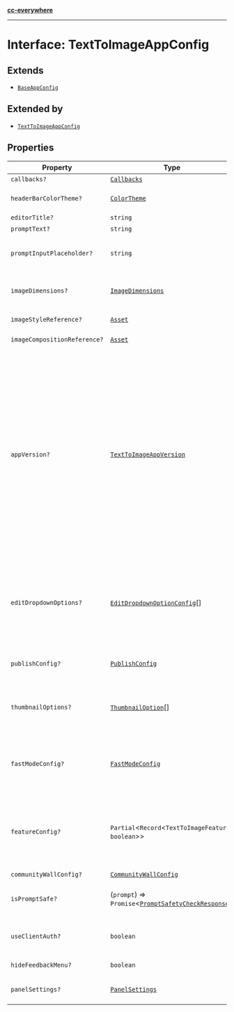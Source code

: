 [**cc-everywhere**](../../../../../../index.md)

***

# Interface: TextToImageAppConfig

## Extends

- [`BaseAppConfig`](../../../design-config-types/interfaces/base-app-config.md)

## Extended by

- [`TextToImageAppConfig`](../../../3p/module/app-config-types/interfaces/text-to-image-app-config.md)

## Properties

| Property | Type | Description | Inherited from |
| ------ | ------ | ------ | ------ |
| `callbacks?` | [`Callbacks`](../../../callbacks-types/interfaces/callbacks.md) | - | [`BaseAppConfig`](../../../design-config-types/interfaces/base-app-config.md).[`callbacks`](../../../design-config-types/interfaces/base-app-config.md#callbacks) |
| `headerBarColorTheme?` | [`ColorTheme`](../../../app-config-types/enumerations/color-theme.md) | Theming options for the TextToImage Editor header bar. **Default** `ColorTheme.LIGHT` | - |
| `editorTitle?` | `string` | Property to configure the title | - |
| `promptText?` | `string` | - | - |
| `promptInputPlaceholder?` | `string` | Placeholder text for the prompt input field. This text will be displayed in the input field when it is empty, guiding users on what to enter. | - |
| `imageDimensions?` | [`ImageDimensions`](../../../asset-types/type-aliases/image-dimensions.md) | The dimensions of the image that the user can generate. If provided, the user will be restricted to generating images of the specified dimensions. | - |
| `imageStyleReference?` | [`Asset`](../../../asset-types/type-aliases/asset.md) | Asset to be passed as style reference for generating images | - |
| `imageCompositionReference?` | [`Asset`](../../../asset-types/type-aliases/asset.md) | Asset to be passed as composition reference for generating images | - |
| `appVersion?` | [`TextToImageAppVersion`](../enumerations/text-to-image-app-version.md) | Specifies the version of the Generate Image experience to be enabled. This setting allows the selection between the older and the newer interface version. When set to the latest version (V2), users will get access to the updated interface and features. By default, the older experience (V1) is displayed. Enabling the latest version introduces the following key features: - **Enhanced User Interface:** Redesigned with a new Carousel and Grid view. - **Community Wall:** An endless collection of generated images with prompts that users can select from to kickstart their image generation journey. - **Fast Mode:** Images can be generated faster with lesser details, great for simple topics, backgrounds, most illustrations, and close portraits. - **Improved Prompt Bar:** Includes prompt suggestions for a better user experience. - **Rich Previews:** Provides a more interactive and engaging preview experience. - And more! **Default** `V1` | - |
| `editDropdownOptions?` | [`EditDropdownOptionConfig`](edit-dropdown-option-config.md)[] | Options to be passed for Edit dropdown. NOTE: This property is supported only in the new Generate Image experience. **Default** `[ { option: EditFurtherIntent.APPLY_ADJUSTMENT }, { option: EditFurtherIntent.APPLY_EFFECTS }, { option: EditFurtherIntent.REMOVE_BACKGROUND }, { option: EditFurtherIntent.REMOVE_OBJECT }, { option: EditFurtherIntent.INSERT_OBJECT } ]` | - |
| `publishConfig?` | [`PublishConfig`](publish-config.md) | Config to be set for Publish action. NOTE: This property is supported only in the new Generate Image experience. **Default** `{ * id: "saveToHostApp", * label: "Save" * }` | - |
| `thumbnailOptions?` | [`ThumbnailOption`](../enumerations/thumbnail-option.md)[] | Options passed to be displayed on the thumbnail. NOTE: This property is supported only in the new Generate Image experience. **Default** `[ ThumbnailOption.EDIT_DROPDOWN, ThumbnailOption.RICH_PREVIEW ]` | - |
| `fastModeConfig?` | [`FastModeConfig`](fast-mode-config.md) | Configuration for enabling or disabling fast mode in the Text to Image module. NOTE: This property is supported only in the new Generate Image experience and when FAST_MODE is set to true in featureConfig. **Default** `{ * defaultFastModeState: 'off' * }` | - |
| `featureConfig?` | `Partial`<`Record`<`TextToImageFeature`, `boolean`\>\> | Configuration for enabling or disabling specific features in the Text to Image module. NOTE: This property is supported only in the new Generate Image experience. **Default** `{ * [TextToImageFeatureType.COMMUNITY_WALL]: false, * [TextToImageFeatureType.FAST_MODE]: false * }` | - |
| `communityWallConfig?` | [`CommunityWallConfig`](community-wall-config.md) | - | - |
| `isPromptSafe?` | (`prompt`) => `Promise`<[`PromptSafetyCheckResponse`](prompt-safety-check-response.md)\> | Callback to check if a prompt is safe for image generation. This allows partners to implement their own prompt moderation logic. | - |
| `useClientAuth?` | `boolean` | Flag to explicitly opt-in to use client authentication. When true, client access token will be fetched from the partner and used in the module. **Default** `false` | - |
| `hideFeedbackMenu?` | `boolean` | Flag to hide feedback menu in the header bar. **Default** `false` | - |
| `panelSettings?` | [`PanelSettings`](../../../panel-settings-types/interfaces/panel-settings.md) | Configuration for panel settings. Allows users to customize various options that affect the image generation process. | - |
